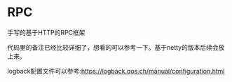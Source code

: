 # RPC
手写的基于HTTP的RPC框架

代码里的备注已经比较详细了，想看的可以参考一下。基于netty的版本后续会放上来。

logback配置文件可以参考:https://logback.qos.ch/manual/configuration.html
